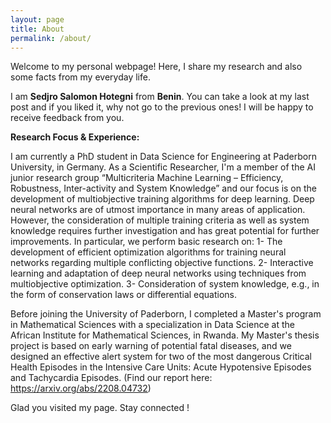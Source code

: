 ```yaml
---
layout: page
title: About
permalink: /about/
---
```


Welcome to my personal webpage!
Here, I share my research and also some facts from my everyday life.

I am **Sedjro Salomon Hotegni** from **Benin**. You can take a look at my last post and if you liked it, why not go to the previous ones! I will be happy to receive feedback from you.

**Research Focus & Experience:**

I am currently a PhD student in Data Science for Engineering at Paderborn University, in Germany. As a Scientific Researcher, I'm a member of the AI junior research group “Multicriteria Machine Learning – Efficiency, Robustness, Inter-activity and System Knowledge” and our focus is on the development of multiobjective training algorithms for deep learning. Deep neural networks are of utmost importance in many areas of application. However, the consideration of multiple training criteria as well as system knowledge requires further investigation and has great potential for further improvements. In particular, we perform basic research on:
1- The development of efficient optimization algorithms for training neural networks regarding multiple conflicting objective functions.
2- Interactive learning and adaptation of deep neural networks using techniques from multiobjective optimization.
3- Consideration of system knowledge, e.g., in the form of conservation laws or differential equations.

Before joining the University of Paderborn, I completed a Master's program in Mathematical Sciences with a specialization in Data Science at the African Institute for Mathematical Sciences, in Rwanda. My Master's thesis project is based on early warning of potential fatal diseases, and we designed an effective alert system for two of the most dangerous Critical Health Episodes in the Intensive Care Units: Acute Hypotensive Episodes and Tachycardia Episodes.
(Find our report here: https://arxiv.org/abs/2208.04732)

Glad you visited my page. Stay connected !
